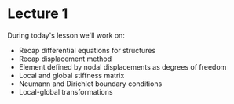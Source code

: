 # Lecture 1
During today's lesson we'll work on:
- Recap differential equations for structures
- Recap displacement method
- Element defined by nodal displacements as degrees of freedom
- Local and global stiffness matrix
- Neumann and Dirichlet boundary conditions
- Local-global transformations